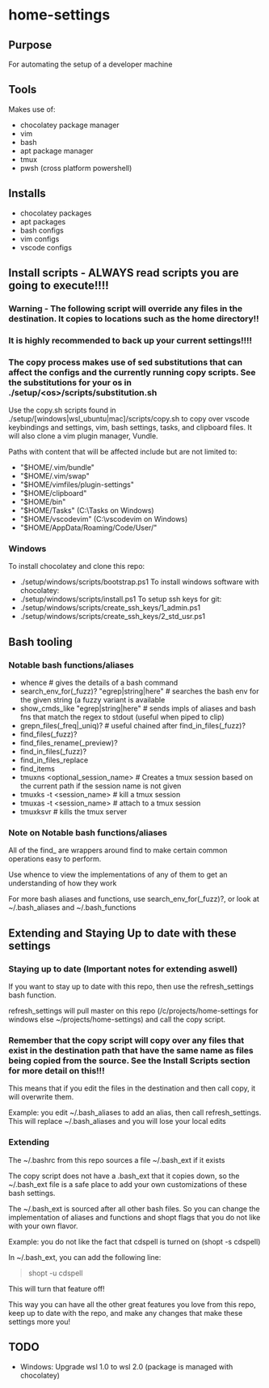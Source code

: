 # home-settings

## Purpose
For automating the setup of a developer machine

## Tools
Makes use of:
- chocolatey package manager
- vim
- bash
- apt package manager
- tmux
- pwsh (cross platform powershell)

## Installs
- chocolatey packages
- apt packages
- bash configs
- vim configs
- vscode configs

## Install scripts - ALWAYS read scripts you are going to execute!!!!

### Warning - The following script will override any files in the destination. It copies to locations such as the home directory!!
### It is highly recommended to back up your current settings!!!!
### The copy process makes use of sed substitutions that can affect the configs and the currently running copy scripts. See the substitutions for your os in ./setup/\<os\>/scripts/substitution.sh

Use the copy.sh scripts found in ./setup/[windows|wsl_ubuntu|mac]/scripts/copy.sh to copy over vscode keybindings and settings, vim, bash settings, tasks, and clipboard files. It will also clone a vim plugin manager, Vundle.

Paths with content that will be affected include but are not limited to:
- "$HOME/.vim/bundle"
- "$HOME/.vim/swap"
- "$HOME/vimfiles/plugin-settings"
- "$HOME/clipboard"
- "$HOME/bin"
- "$HOME/Tasks" (C:\Tasks on Windows)
- "$HOME/vscodevim" (C:\vscodevim on Windows)
- "$HOME/AppData/Roaming/Code/User/"

### Windows
To install chocolatey and clone this repo:
- ./setup/windows/scripts/bootstrap.ps1
To install windows software with chocolatey:
- ./setup/windows/scripts/install.ps1
To setup ssh keys for git:
- ./setup/windows/scripts/create_ssh_keys/1_admin.ps1
- ./setup/windows/scripts/create_ssh_keys/2_std_usr.ps1

## Bash tooling
### Notable bash functions/aliases
- whence <cmd> # gives the details of a bash command
- search_env_for(_fuzz)? "egrep|string|here" # searches the bash env for the given string (a fuzzy variant is available
- show_cmds_like "egrep|string|here" # sends impls of aliases and bash fns that match the regex to stdout (useful when
  piped to clip)
- grepn_files(_freq|_uniq)? # useful chained after find_in_files(_fuzz)?
- find_files(_fuzz)?
- find_files_rename(_preview)?
- find_in_files(_fuzz)?
- find_in_files_replace
- find_items
- tmuxns <optional_session_name> # Creates a tmux session based on the current path if the session name is not given
- tmuxks -t <session_name> # kill a tmux session
- tmuxas -t <session_name> # attach to a tmux session
- tmuxksvr # kills the tmux server
### Note on Notable bash functions/aliases
All of the find_ are wrappers around find to make certain common operations easy to perform.

Use whence to view the implementations of any of them to get an understanding of how they work

For more bash aliases and functions, use search_env_for(_fuzz)?, or look at ~/.bash_aliases and ~/.bash_functions

## Extending and Staying Up to date with these settings

### Staying up to date (Important notes for extending aswell)
If you want to stay up to date with this repo, then use the refresh_settings bash function.

refresh_settings will pull master on this repo (/c/projects/home-settings for windows else ~/projects/home-settings) and call the copy script.

### Remember that the copy script will copy over any files that exist in the destination path that have the same name as files being copied from the source. See the Install Scripts section for more detail on this!!!

This means that if you edit the files in the destination and then call copy, it will overwrite them.

Example: you edit ~/.bash_aliases to add an alias, then call refresh_settings. This will replace ~/.bash_aliases and you will lose your local edits

### Extending
The ~/.bashrc from this repo sources a file ~/.bash_ext if it exists

The copy script does not have a .bash_ext that it copies down, so the ~/.bash_ext file is a safe place to add your own customizations of these bash settings.

The ~/.bash_ext is sourced after all other bash files. So you can change the implementation of aliases and functions and shopt flags that you do not like with your own flavor.

Example: you do not like the fact that cdspell is turned on (shopt -s cdspell)

In ~/.bash_ext, you can add the following line:

> shopt -u cdspell

This will turn that feature off!

This way you can have all the other great features you love from this repo, keep up to date with the repo, and make any changes that make these settings more you!

## TODO
- Windows: Upgrade wsl 1.0 to wsl 2.0 (package is managed with chocolatey)

